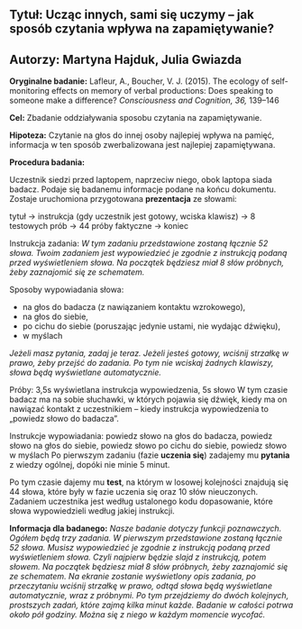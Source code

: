 ## Tytuł: Ucząc innych, sami się uczymy – jak sposób czytania wpływa na zapamiętywanie?

## Autorzy: Martyna Hajduk, Julia Gwiazda

**Oryginalne badanie:** Lafleur, A., Boucher, V. J. (2015). The ecology of self-monitoring effects on memory of verbal productions: Does speaking to someone make a difference? *Consciousness and Cognition, 36,* 139–146

**Cel:** Zbadanie oddziaływania sposobu czytania na zapamiętywanie.

**Hipoteza:** Czytanie na głos do innej osoby najlepiej wpływa na pamięć, informacja w ten sposób zwerbalizowana jest najlepiej zapamiętywana.

**Procedura badania:**

Uczestnik siedzi przed laptopem, naprzeciw niego, obok laptopa siada badacz. Podaje się badanemu informacje podane na końcu dokumentu. Zostaje uruchomiona przygotowana **prezentacja** ze słowami:

tytuł -> instrukcja (gdy uczestnik jest gotowy, wciska klawisz) -> 8 testowych prób -> 44 próby faktyczne -> koniec

Instrukcja zadania:
*W tym zadaniu przedstawione zostaną łącznie 52 słowa. Twoim zadaniem jest wypowiedzieć je zgodnie z instrukcją podaną przed wyświetleniem słowa. Na początek będziesz miał 8 słów próbnych, żeby zaznajomić się ze schematem.*

Sposoby wypowiadania słowa:
- na głos do badacza (z nawiązaniem kontaktu wzrokowego),
- na głos do siebie,
- po cichu do siebie (poruszając jedynie ustami, nie wydając dźwięku),
- w myślach

*Jeżeli masz pytania, zadaj je teraz. Jeżeli jesteś gotowy, wciśnij strzałkę w prawo, żeby przejść do zadania. Po tym nie wciskaj żadnych klawiszy, słowa będą wyświetlane automatycznie.*

Próby: 3,5s wyświetlana instrukcja wypowiedzenia, 5s słowo
W tym czasie badacz ma na sobie słuchawki, w których pojawia się dźwięk, kiedy ma on nawiązać kontakt z uczestnikiem – kiedy instrukcja wypowiedzenia to „powiedz słowo do badacza”.

Instrukcje wypowiadania: powiedz słowo na głos do badacza, powiedz słowo na głos do siebie, powiedz słowo po cichu do siebie, powiedz słowo w myślach
Po pierwszym zadaniu (fazie **uczenia się**) zadajemy mu **pytania** z wiedzy ogólnej, dopóki nie minie 5 minut.

Po tym czasie dajemy mu **test**, na którym w losowej kolejności znajdują się 44 słowa, które były w fazie uczenia się oraz 10 słów nieuczonych. Zadaniem uczestnika jest według ustalonego kodu dopasowanie, które słowa wypowiedzieli według jakiej instrukcji.

**Informacja dla badanego:**
*Nasze badanie dotyczy funkcji poznawczych. Ogółem będą trzy zadania. W pierwszym przedstawione zostaną łącznie 52 słowa. Musisz wypowiedzieć je zgodnie z instrukcją podaną przed wyświetleniem słowa. Czyli najpierw będzie slajd z instrukcją, potem słowem. Na początek będziesz miał 8 słów próbnych, żeby zaznajomić się ze schematem.
Na ekranie zostanie wyświetlony opis zadania, po przeczytaniu wciśnij strzałkę w prawo, odtąd słowa będą wyświetlane automatycznie, wraz z próbnymi. Po tym przejdziemy do dwóch kolejnych, prostszych zadań, które zajmą kilka minut każde.
Badanie w całości potrwa około pół godziny. Można się z niego w każdym momencie wycofać.*
